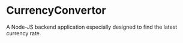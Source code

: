 # CurrencyConvertor

A Node-JS backend application especially designed to find the latest currency rate.
